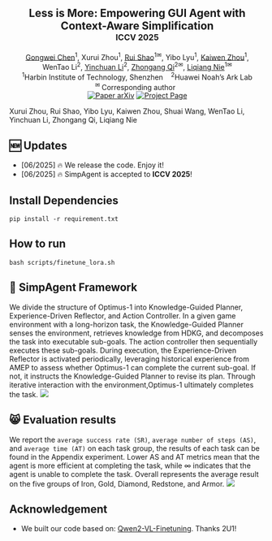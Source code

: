 <div align="center">
<h2 align="center">
   <b>Less is More: Empowering GUI Agent with Context-Aware Simplification
   <br /> <font size=3>ICCV 2025 </font></b> 
</h2>
<div>
<a target="_blank" href="https://scholar.google.com/citations?user=Mpg0w3cAAAAJ&hl=en&oi=ao">Gongwei&#160;Chen</a><sup>1</sup>,
<a target="_blank">Xurui&#160;Zhou</a><sup>1</sup>,
<a target="_blank" href="https://scholar.google.com/citations?user=9Vc--XsAAAAJ&hl=en&oi=ao">Rui&#160;Shao</a><sup>1&#9993</sup>,
<a target="_blank">Yibo&#160;Lyu</a><sup>1</sup>,
<a target="_blank" href="https://jnhujnhu.github.io/">Kaiwen&#160;Zhou</a><sup>1</sup>,
<br>
<a target="_blank" >WenTao&#160;Li</a><sup>2</sup>,
<a target="_blank" href="https://yinchuanll.github.io/">Yinchuan&#160;Li</a><sup>2</sup>,
 <a target="_blank" href="https://scholar.google.com/citations?hl=en&user=yywVMhUAAAAJ">Zhongang&#160;Qi</a><sup>2&#9993</sup>,
 <a target="_blank" href="https://scholar.google.com/citations?hl=en&user=yywVMhUAAAAJ">Liqiang&#160;Nie</a><sup>1&#9993</sup>
</div>
<sup>1</sup>Harbin Institute of Technology, Shenzhen&#160&#160&#160</span>
<sup>2</sup>Huawei Noah’s Ark Lab</span>
<br />
<sup>&#9993&#160;</sup>Corresponding author&#160;&#160;</span>
<br/>
<div align="center">
    <a href="https://arxiv.org/abs/2408.03615" target="_blank">
    <img src="https://img.shields.io/badge/Paper-arXiv-deepgreen" alt="Paper arXiv"></a>
    <a href="https://cybertronagent.github.io/Optimus-1.github.io/" target="_blank">
    <img src="https://img.shields.io/badge/Project-Optimus--1-9cf" alt="Project Page"></a>
</div>
</div>

Xurui Zhou, Rui Shao, Yibo Lyu, Kaiwen Zhou, Shuai Wang, WenTao Li, Yinchuan Li, Zhongang Qi, Liqiang Nie


## :new: Updates
- [06/2025] :fire: We release the code. Enjoy it!
- [06/2025] :fire: SimpAgent is accepted to **ICCV 2025**!


## Install Dependencies
```shell
pip install -r requirement.txt
```

## How to run
```shell
bash scripts/finetune_lora.sh
```

## :balloon: SimpAgent Framework
We divide the structure of Optimus-1 into Knowledge-Guided Planner, Experience-Driven Reflector, and Action Controller. In a given game environment with a long-horizon task, the Knowledge-Guided Planner senses the environment, retrieves knowledge from HDKG, and decomposes the task into executable sub-goals. The action controller then sequentially executes these sub-goals. During execution, the Experience-Driven Reflector is activated periodically, leveraging historical experience from AMEP to assess whether Optimus-1 can complete the current sub-goal. If not, it instructs the Knowledge-Guided Planner to revise its plan. Through iterative interaction with the environment,Optimus-1 ultimately completes the task.
<img src="./assets/fig2.png" >

## :smile_cat: Evaluation results
We report the `average success rate (SR)`, `average number of steps (AS)`, and `average time (AT)` on each task group, the results of each task can be found in the Appendix experiment. Lower AS and AT metrics mean that the agent is more efficient at completing the task, while $∞$ indicates that the agent is unable to complete the task. Overall represents the average result on the five groups of Iron, Gold, Diamond, Redstone, and Armor.
<img src="./assets/table1.png" >

## Acknowledgement
- We built our code based on: [Qwen2-VL-Finetuning](https://github.com/2U1/Qwen2-VL-Finetune). Thanks 2U1!









